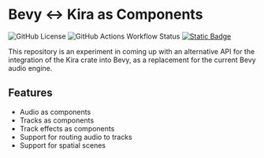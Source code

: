 # Bevy <-> Kira as Components

![GitHub License](https://img.shields.io/github/license/solarliner/bevy-kira-components)
![GitHub Actions Workflow Status](https://img.shields.io/github/actions/workflow/status/solarliner/bevy-kira-components/ci.yml)
[![Static Badge](https://img.shields.io/badge/docs-url-blue)](https://solarliner.dev/bevy-kira-components/bevy_kira_components/)


This repository is an experiment in coming up with an alternative API for the integration of the Kira crate into Bevy, as a replacement for the current Bevy audio engine.

## Features

- Audio as components
- Tracks as components
- Track effects as components
- Support for routing audio to tracks
- Support for spatial scenes
